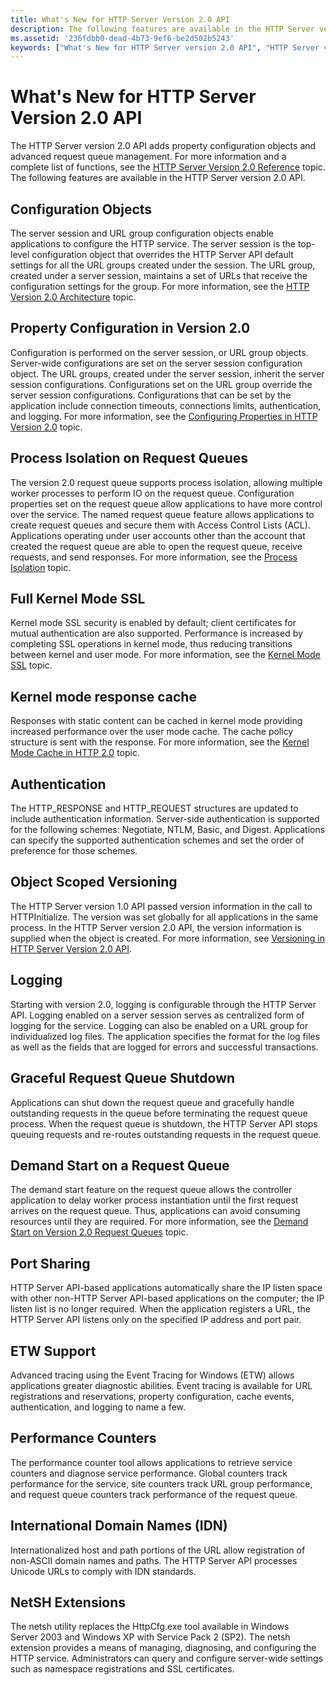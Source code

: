 ```yaml
---
title: What's New for HTTP Server Version 2.0 API
description: The following features are available in the HTTP Server version 2.0 API.
ms.assetid: '236fdbb0-dead-4b73-9ef6-be2d502b5243'
keywords: ["What's New for HTTP Server version 2.0 API", "HTTP Server version 2.0 API, What's New"]
---
```


# What's New for HTTP Server Version 2.0 API

The HTTP Server version 2.0 API adds property configuration objects and advanced request queue management. For more information and a complete list of functions, see the [HTTP Server Version 2.0 Reference](http-server-api-version-2-0-reference.md) topic. The following features are available in the HTTP Server version 2.0 API.

## Configuration Objects

The server session and URL group configuration objects enable applications to configure the HTTP service. The server session is the top-level configuration object that overrides the HTTP Server API default settings for all the URL groups created under the session. The URL group, created under a server session, maintains a set of URLs that receive the configuration settings for the group. For more information, see the [HTTP Version 2.0 Architecture](http-version-2-0-architecture.md) topic.

## Property Configuration in Version 2.0

Configuration is performed on the server session, or URL group objects. Server-wide configurations are set on the server session configuration object. The URL groups, created under the server session, inherit the server session configurations. Configurations set on the URL group override the server session configurations. Configurations that can be set by the application include connection timeouts, connections limits, authentication, and logging. For more information, see the [Configuring Properties in HTTP Version 2.0](configuring-properties-in-http-version-2-0.md) topic.

## Process Isolation on Request Queues

The version 2.0 request queue supports process isolation, allowing multiple worker processes to perform IO on the request queue. Configuration properties set on the request queue allow applications to have more control over the service. The named request queue feature allows applications to create request queues and secure them with Access Control Lists (ACL). Applications operating under user accounts other than the account that created the request queue are able to open the request queue, receive requests, and send responses. For more information, see the [Process Isolation](process-isolation.md) topic.

## Full Kernel Mode SSL

Kernel mode SSL security is enabled by default; client certificates for mutual authentication are also supported. Performance is increased by completing SSL operations in kernel mode, thus reducing transitions between kernel and user mode. For more information, see the [Kernel Mode SSL](kernel-mode-ssl.md) topic.

## Kernel mode response cache

Responses with static content can be cached in kernel mode providing increased performance over the user mode cache. The cache policy structure is sent with the response. For more information, see the [Kernel Mode Cache in HTTP 2.0](kernel-mode-cache-in-http-2-0.md) topic.

## Authentication

The HTTP\_RESPONSE and HTTP\_REQUEST structures are updated to include authentication information. Server-side authentication is supported for the following schemes: Negotiate, NTLM, Basic, and Digest. Applications can specify the supported authentication schemes and set the order of preference for those schemes.

## Object Scoped Versioning

The HTTP Server version 1.0 API passed version information in the call to HTTPInitialize. The version was set globally for all applications in the same process. In the HTTP Server version 2.0 API, the version information is supplied when the object is created. For more information, see [Versioning in HTTP Server Version 2.0 API](versioning-in-http-2-0.md).

## Logging

Starting with version 2.0, logging is configurable through the HTTP Server API. Logging enabled on a server session serves as centralized form of logging for the service. Logging can also be enabled on a URL group for individualized log files. The application specifies the format for the log files as well as the fields that are logged for errors and successful transactions.

## Graceful Request Queue Shutdown

Applications can shut down the request queue and gracefully handle outstanding requests in the queue before terminating the request queue process. When the request queue is shutdown, the HTTP Server API stops queuing requests and re-routes outstanding requests in the request queue.

## Demand Start on a Request Queue

The demand start feature on the request queue allows the controller application to delay worker process instantiation until the first request arrives on the request queue. Thus, applications can avoid consuming resources until they are required. For more information, see the [Demand Start on Version 2.0 Request Queues](demand-start-on-version-2-0-request-queues.md) topic.

## Port Sharing

HTTP Server API-based applications automatically share the IP listen space with other non-HTTP Server API-based applications on the computer; the IP listen list is no longer required. When the application registers a URL, the HTTP Server API listens only on the specified IP address and port pair.

## ETW Support

Advanced tracing using the Event Tracing for Windows (ETW) allows applications greater diagnostic abilities. Event tracing is available for URL registrations and reservations, property configuration, cache events, authentication, and logging to name a few.

## Performance Counters

The performance counter tool allows applications to retrieve service counters and diagnose service performance. Global counters track performance for the service, site counters track URL group performance, and request queue counters track performance of the request queue.

## International Domain Names (IDN)

Internationalized host and path portions of the URL allow registration of non-ASCII domain names and paths. The HTTP Server API processes Unicode URLs to comply with IDN standards.

## NetSH Extensions

The netsh utility replaces the HttpCfg.exe tool available in Windows Server 2003 and Windows XP with Service Pack 2 (SP2). The netsh extension provides a means of managing, diagnosing, and configuring the HTTP service. Administrators can query and configure server-wide settings such as namespace registrations and SSL certificates.

 

 




